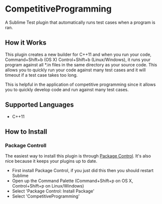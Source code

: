 # CompetitiveProgramming
A Sublime Test plugin that automatically runs test cases when a program is ran.

## How it Works

This plugin creates a new builder for C++11 and when you run your code, Command+Shift+b (OS X) Control+Shift+b (Linux/Windows), it runs your program against all *.in files in the same directory as your source code. This allows you to quickly run your code against many test cases and it will timeout if a test case takes too long.

This is helpful in the application of competitive programming since it allows you to quickly develop code and run against many test cases.

## Supported Languages

* C++11

## How to Install

### Package Controll

The easiest way to install this plugin is through [Package Control](http://wbond.net/sublime\_packages/package\_control). It's also nice because it keeps your plugins up to date.

 * First install Package Control, if you just did this then you should restart Sublime
 * Open up the Command Palette (Command+Shift+p on OS X, Control+Shift+p on Linux/Windows)
 * Select 'Package Control: Install Package'
 * Select 'CompetitiveProgramming'

